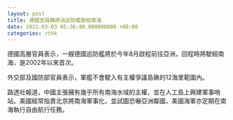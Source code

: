 ```yaml
---
layout: post
title: 德國官員稱將派巡防艦駛經南海
date: 2021-03-03 05:36:00.000000000 +08:00
categories: rthk
---
```


德國高層官員表示，一艘德國巡防艦將於今年8月啟程前往亞洲，回程時將駛經南海，是2002年以來首次。

外交部及國防部官員表示，軍艦不會駛入有主權爭議島礁的12海里範圍內。

路透社報道，中國主張擁有幾乎所有南海水域的主權，並在人工島上興建軍事哨站。美國經常指責北京將南海軍事化，並試圖恐嚇亞洲鄰國，美國海軍亦定期在南海執行自由航行任務。
